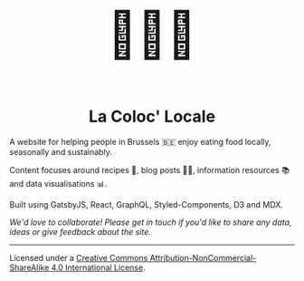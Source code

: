 <p style="font-size: 80px;" align="center">
🥕🍠🥬
</p>

<h1 align="center">
  La Coloc' Locale
</h1>

A website for helping people in Brussels 🇧🇪 enjoy eating food locally, seasonally and sustainably.

Content focuses around recipes 🥗, blog posts 👩‍💻, information resources 📚 and data visualisations 📊.

Built using GatsbyJS, React, GraphQL, Styled-Components, D3 and MDX.

_We'd love to collaborate! Please get in touch if you'd like to share any data, ideas or give feedback about the site._

---

Licensed under a <a rel="license" href="http://creativecommons.org/licenses/by-nc-sa/4.0/">Creative Commons Attribution-NonCommercial-ShareAlike 4.0 International License</a>.
